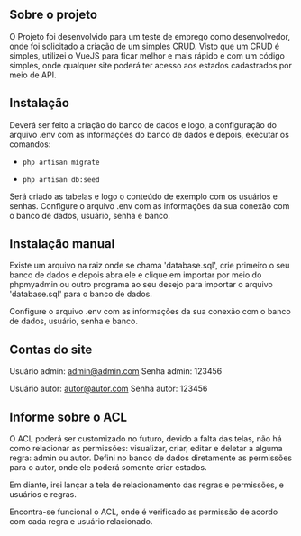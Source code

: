 ## Sobre o projeto

O Projeto foi desenvolvido para um teste de emprego como desenvolvedor, onde foi solicitado a criação de um simples CRUD. Visto que um CRUD é simples, utilizei o VueJS para ficar melhor e mais rápido e com um código simples, onde qualquer site poderá ter acesso aos estados cadastrados por meio de API.

## Instalação
Deverá ser feito a criação do banco de dados e logo, a configuração do arquivo .env com as informações do banco de dados e depois, executar os comandos: 

* `php artisan migrate`

* `php artisan db:seed`

Será criado as tabelas e logo o conteúdo de exemplo com os usuários e senhas.
Configure o arquivo .env com as informações da sua conexão com o banco de dados, usuário, senha e banco.

## Instalação manual
Existe um arquivo na raiz onde se chama 'database.sql', crie primeiro o seu banco de dados e depois abra ele e clique em importar por meio do phpmyadmin ou outro programa ao seu desejo para importar o arquivo 'database.sql' para o banco de dados.

Configure o arquivo .env com as informações da sua conexão com o banco de dados, usuário, senha e banco.

## Contas do site
Usuário admin: admin@admin.com
Senha admin: 123456

Usuário autor: autor@autor.com
Senha autor: 123456

## Informe sobre o ACL
O ACL poderá ser customizado no futuro, devido a falta das telas, não há como relacionar as permissões: visualizar, criar, editar e deletar a alguma regra: admin ou autor. Defini no banco de dados diretamente as permissões para o autor, onde ele poderá somente criar estados.

Em diante, irei lançar a tela de relacionamento das regras e permissões, e usuários e regras.

Encontra-se funcional o ACL, onde é verificado as permissão de acordo com cada regra e usuário relacionado.